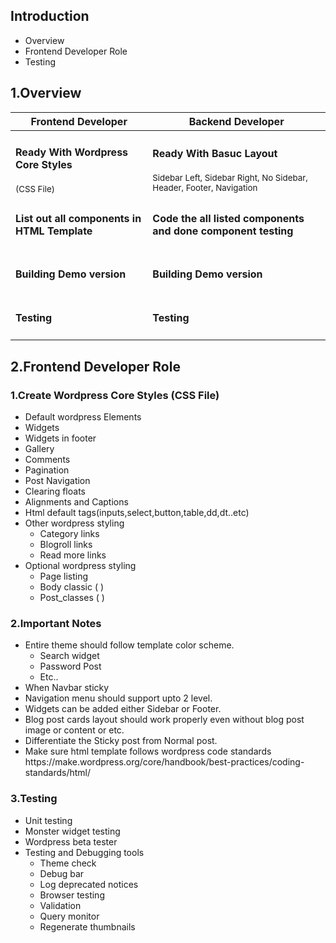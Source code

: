 <h2>Introduction</h2>
<ul>
  <li>Overview</li>
  <li>Frontend Developer Role</li>
  <li>Testing</li>
</ul>

<h2>1.Overview</h2>
<table>
  <thead>
    <tr>
      <th>Frontend Developer</th>
      <th>Backend Developer</th>
     </tr>
    </thead>
    <tbody>
      <tr>
        <td><h4>Ready With Wordpress Core Styles</h4><small>(CSS File)</small> </td>
        <td><h4>Ready With Basuc Layout</h4>
            <small>Sidebar Left, Sidebar Right, No Sidebar, <br>Header, Footer, Navigation</small>
        </td>
       </tr>
       <tr>
        <td><h4>List out all components in HTML Template</h4> </td>
        <td><h4>Code the all listed components and done component testing</h4></td>
       </tr>
       <tr>
        <td><h4>Building Demo version</h4> </td>
         <td><h4>Building Demo version</h4> </td>
       </tr>
       <tr>
        <td><h4>Testing</h4> </td>
        <td><h4>Testing</h4> </td>
       </tr>
    </tbody>
  </table>
  
  <h2>2.Frontend Developer Role</h2>
  <h3>1.Create Wordpress Core Styles (CSS File)</h3>
  <ul>
    <li>Default wordpress Elements</li>
  <li>Widgets</li>
  <li>Widgets in footer</li>
  <li>Gallery</li>
  <li>Comments</li>
  <li>Pagination</li>
  <li>Post Navigation</li>
  <li>Clearing floats</li>
  <li>Alignments and Captions</li>
  <li>Html default tags(inputs,select,button,table,dd,dt..etc)</li>
  <li>Other wordpress styling 
    <ul>
      <li>Category links</li>
      <li>Blogroll links</li>
      <li>Read more links</li>
    </ul>
  </li>
  <li>Optional wordpress styling
    <ul>
      <li>Page listing</li>
      <li>Body classic ( )</li>
      <li>Post_classes ( )</li>
    </ul>
  </li>
  </ul>
  
  <h3>2.Important Notes</h3>
  <ul>
  <li>Entire theme should follow template color scheme.
    <ul>
      <li>Search widget</li>
      <li>Password Post</li>
      <li>Etc..</li>
    </ul>
  </li>
  <li>When Navbar sticky</li>
  <li>Navigation menu should support upto 2 level.</li>
  <li>Widgets can be added either Sidebar or Footer.</li>
<li>Blog post cards layout should work properly even without blog post image or content or etc.</li>
<li>Differentiate the Sticky post from Normal post.</li>
<li>Make sure html template follows wordpress code standards https://make.wordpress.org/core/handbook/best-practices/coding-standards/html/</li>

  </ul>
  
  <h3>3.Testing</h3>
  <ul>
  <li>Unit testing</li>
<li>Monster widget testing</li>
<li>Wordpress beta tester</li>

  <li>Testing and Debugging tools
    <ul>
    <li>Theme check</li>
      <li>Debug bar</li>
       <li> Log deprecated notices</li>
       <li> Browser testing</li>
        <li>Validation</li>
        <li>Query monitor</li>
       <li> Regenerate thumbnails </li>
    </ul>
  </li>
  
